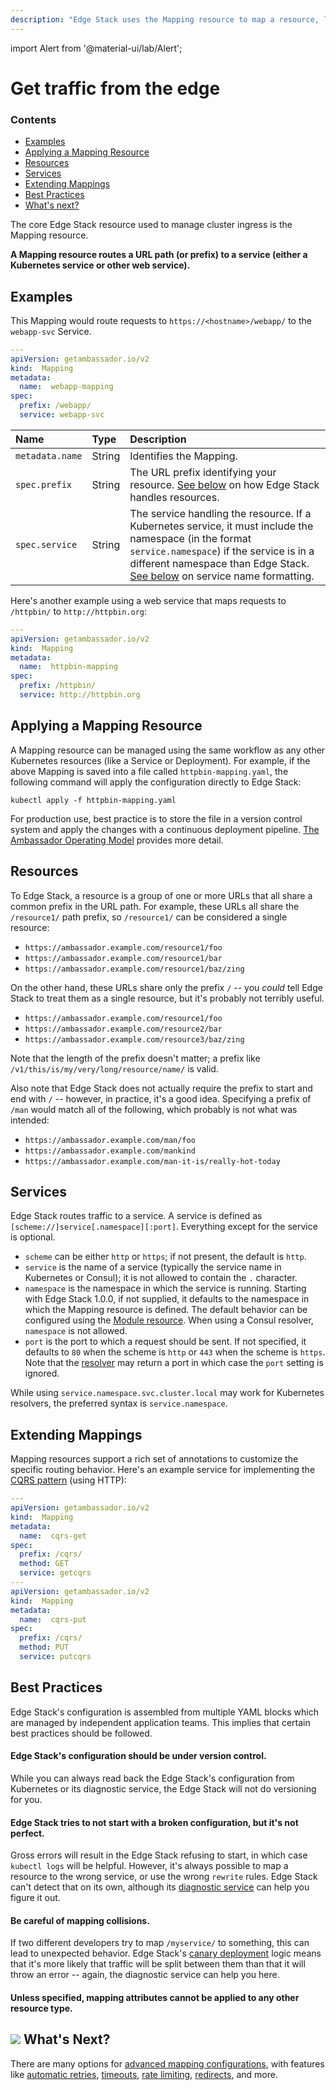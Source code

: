 ```yaml
---
description: "Edge Stack uses the Mapping resource to map a resource, like a URL prefix, to a Kubernetes service or web service."
---
```


import Alert from '@material-ui/lab/Alert';

# Get traffic from the edge

<div class="docs-article-toc">
<h3>Contents</h3>

* [Examples](#examples)
* [Applying a Mapping Resource](#applying-a-mapping-resouce)
* [Resources](#resources)
* [Services](#services)
* [Extending Mappings](#extending-mappings)
* [Best Practices](#best-practices)
* [What's next?](#img-classos-logo-srcimageslogopng-whats-next)

</div>

The core Edge Stack resource used to manage cluster ingress is the Mapping resource.

**A Mapping resource routes a URL path (or prefix) to a service (either a Kubernetes service or other web service).**

## Examples

This Mapping would route requests to `https://<hostname>/webapp/` to the `webapp-svc` Service.

```yaml
---
apiVersion: getambassador.io/v2
kind:  Mapping
metadata:
  name:  webapp-mapping
spec:
  prefix: /webapp/
  service: webapp-svc
```

| Name | Type | Description |
| :--- | :--- | :--- |
| `metadata.name` | String | Identifies the Mapping. |
| `spec.prefix` | String | The URL prefix identifying your resource. [See below](#resources) on how Edge Stack handles resources. |
| `spec.service` | String | The service handling the resource.  If a Kubernetes service, it must include the namespace (in the format `service.namespace`) if the service is in a different namespace than Edge Stack. [See below](#services) on service name formatting.|

Here's another example using a web service that maps requests to `/httpbin/` to `http://httpbin.org`:

```yaml
---
apiVersion: getambassador.io/v2
kind:  Mapping
metadata:
  name:  httpbin-mapping
spec:
  prefix: /httpbin/
  service: http://httpbin.org
```

## Applying a Mapping Resource

A Mapping resource can be managed using the same workflow as any other Kubernetes resources (like a Service or Deployment). For example, if the above Mapping is saved into a file called `httpbin-mapping.yaml`, the following command will apply the configuration directly to Edge Stack:

```
kubectl apply -f httpbin-mapping.yaml
```

<Alert severity="info">For production use, best practice is to store the file in a version control system and apply the changes with a continuous deployment pipeline. <a href="../../topics/concepts/gitops-continuous-delivery">The Ambassador Operating Model</a> provides more detail.</Alert>

## Resources

To Edge Stack, a resource is a group of one or more URLs that all share a common prefix in the URL path. For example, these URLs all share the `/resource1/` path prefix, so `/resource1/` can be considered a single resource:

* `https://ambassador.example.com/resource1/foo`
* `https://ambassador.example.com/resource1/bar`
* `https://ambassador.example.com/resource1/baz/zing`

On the other hand, these URLs share only the prefix `/` -- you _could_ tell Edge Stack to treat them as a single resource, but it's probably not terribly useful.

* `https://ambassador.example.com/resource1/foo`
* `https://ambassador.example.com/resource2/bar`
* `https://ambassador.example.com/resource3/baz/zing`

Note that the length of the prefix doesn't matter; a prefix like `/v1/this/is/my/very/long/resource/name/` is valid.

Also note that Edge Stack does not actually require the prefix to start and end with `/` -- however, in practice, it's a good idea. Specifying a prefix of `/man` would match all of the following, which probably is not what was intended:

* `https://ambassador.example.com/man/foo`
* `https://ambassador.example.com/mankind`
* `https://ambassador.example.com/man-it-is/really-hot-today`

## Services

Edge Stack routes traffic to a service. A service is defined as `[scheme://]service[.namespace][:port]`.  Everything except for the service is optional.

- `scheme` can be either `http` or `https`; if not present, the default is `http`.
- `service` is the name of a service (typically the service name in Kubernetes or Consul); it is not allowed to contain the `.` character.
- `namespace` is the namespace in which the service is running. Starting with Edge Stack 1.0.0, if not supplied, it defaults to the namespace in which the Mapping resource is defined. The default behavior can be configured using the [Module resource](../../topics/running/ambassador). When using a Consul resolver, `namespace` is not allowed.
- `port` is the port to which a request should be sent. If not specified, it defaults to `80` when the scheme is `http` or `443` when the scheme is `https`. Note that the [resolver](../../topics/running/resolvers) may return a port in which case the `port` setting is ignored.

<Alert severity="info">While using <code>service.namespace.svc.cluster.local</code> may work for Kubernetes resolvers, the preferred syntax is <code>service.namespace</code>.</Alert>


## Extending Mappings

Mapping resources support a rich set of annotations to customize the specific routing behavior.  Here's an example service for implementing the [CQRS pattern](https://docs.microsoft.com/en-us/azure/architecture/patterns/cqrs) (using HTTP):

```yaml
---
apiVersion: getambassador.io/v2
kind:  Mapping
metadata:
  name:  cqrs-get
spec:
  prefix: /cqrs/
  method: GET
  service: getcqrs
---
apiVersion: getambassador.io/v2
kind:  Mapping
metadata:
  name:  cqrs-put
spec:
  prefix: /cqrs/
  method: PUT
  service: putcqrs
```

## Best Practices

Edge Stack's configuration is assembled from multiple YAML blocks which are managed by independent application teams. This implies that certain best practices should be followed.

#### Edge Stack's configuration should be under version control.

While you can always read back the Edge Stack's configuration from Kubernetes or its diagnostic service, the Edge Stack will not do versioning for you.

#### Edge Stack tries to not start with a broken configuration, but it's not perfect.

Gross errors will result in the Edge Stack refusing to start, in which case `kubectl logs` will be helpful. However, it's always possible to map a resource to the wrong service, or use the wrong `rewrite` rules. Edge Stack can't detect that on its own, although its [diagnostic service](../../topics/running/diagnostics/) can help you figure it out.

#### Be careful of mapping collisions.

If two different developers try to map `/myservice/` to something, this can lead to unexpected behavior. Edge Stack's [canary deployment](../../topics/using/canary/) logic means that it's more likely that traffic will be split between them than that it will throw an error -- again, the diagnostic service can help you here.

#### Unless specified, mapping attributes cannot be applied to any other resource type.

## <img class="os-logo" src="../../../../../images/logo.png"/> What's Next?

There are many options for [advanced mapping configurations](../../topics/using/mappings), with features like [automatic retries](../../topics/using/retries/), [timeouts](../../topics/using/timeouts/), [rate limiting](../../topics/using/rate-limits/), [redirects](../../topics/using/redirects/), and more.
